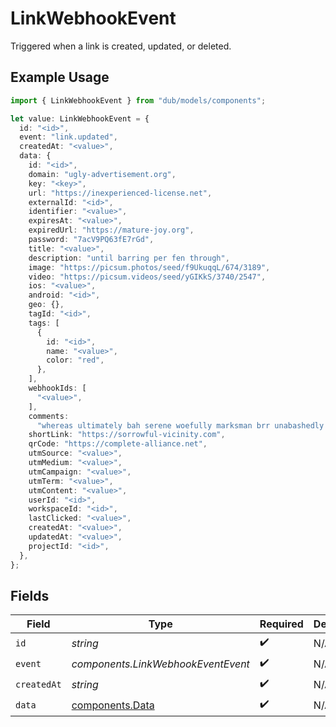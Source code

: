 # LinkWebhookEvent

Triggered when a link is created, updated, or deleted.

## Example Usage

```typescript
import { LinkWebhookEvent } from "dub/models/components";

let value: LinkWebhookEvent = {
  id: "<id>",
  event: "link.updated",
  createdAt: "<value>",
  data: {
    id: "<id>",
    domain: "ugly-advertisement.org",
    key: "<key>",
    url: "https://inexperienced-license.net",
    externalId: "<id>",
    identifier: "<value>",
    expiresAt: "<value>",
    expiredUrl: "https://mature-joy.org",
    password: "7acV9PQ63fE7rGd",
    title: "<value>",
    description: "until barring per fen through",
    image: "https://picsum.photos/seed/f9UkuqqL/674/3189",
    video: "https://picsum.videos/seed/yGIKkS/3740/2547",
    ios: "<value>",
    android: "<id>",
    geo: {},
    tagId: "<id>",
    tags: [
      {
        id: "<id>",
        name: "<value>",
        color: "red",
      },
    ],
    webhookIds: [
      "<value>",
    ],
    comments:
      "whereas ultimately bah serene woefully marksman brr unabashedly heighten",
    shortLink: "https://sorrowful-vicinity.com",
    qrCode: "https://complete-alliance.net",
    utmSource: "<value>",
    utmMedium: "<value>",
    utmCampaign: "<value>",
    utmTerm: "<value>",
    utmContent: "<value>",
    userId: "<id>",
    workspaceId: "<id>",
    lastClicked: "<value>",
    createdAt: "<value>",
    updatedAt: "<value>",
    projectId: "<id>",
  },
};
```

## Fields

| Field                                              | Type                                               | Required                                           | Description                                        |
| -------------------------------------------------- | -------------------------------------------------- | -------------------------------------------------- | -------------------------------------------------- |
| `id`                                               | *string*                                           | :heavy_check_mark:                                 | N/A                                                |
| `event`                                            | *components.LinkWebhookEventEvent*                 | :heavy_check_mark:                                 | N/A                                                |
| `createdAt`                                        | *string*                                           | :heavy_check_mark:                                 | N/A                                                |
| `data`                                             | [components.Data](../../models/components/data.md) | :heavy_check_mark:                                 | N/A                                                |